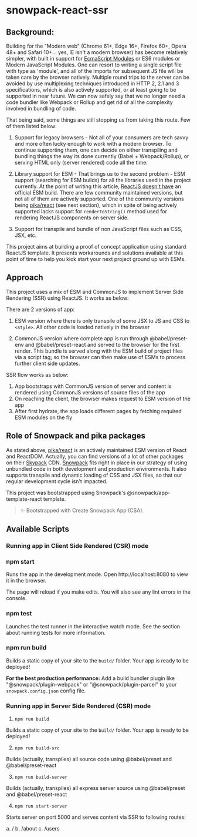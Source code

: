 # snowpack-react-ssr

## Background:

Building for the "Modern web" (Chrome 61+, Edge 16+, Firefox 60+, Opera 48+ and Safari 10+... yes, IE isn't a modern browser) has become relatively simpler, with built in support for [EcmaScript Modules](https://exploringjs.com/es6/ch_modules.html#sec_basics-of-es6-modules) or ES6 modules or Modern JavaScript Modules. One can resort to writing a single script file with type as 'module', and all of the imports for subsequent JS file will be taken care by the browser natively. Multiple round trips to the server can be avoided by use multiplexing techniques introduced in HTTP 2, 2.1 and 3 specifications, which is also actively supported, or at least going to be supported in near future. We can now safely say that we no longer need a code bundler like Webpack or Rollup and get rid of all the complexity involved in bundling of code.

That being said, some things are still stopping us from taking this route. Few of them listed below:

 1.  Support for legacy browsers - Not all of your consumers are tech savvy and more often lucky enough to work with a modern browser. To continue supporting them, one can decide on either transpiling and bundling things the way its done currently (Babel + Webpack/Rollup), or serving HTML only (server rendered) code all the time.
 
 2. Library support for ESM - That brings us to the second problem - ESM support (searching for ESM builds) for all the libraries used in the project currently. At the point of writing this article, [ReactJS doesn't have](https://github.com/facebook/react/issues/11503) an official ESM build. There are few community maintained versions, but not all of them are actively supported. One of the community versions being [pika/react](https://github.com/pikapkg/react) (see next section), which in spite of being actively supported lacks support for `renderToString()` method used for rendering ReactJS components on server side.
 
 3. Support for transpile and bundle of non JavaScript files such as CSS, JSX, etc.
 
 
 This project aims at building a proof of concept application using standard ReactJS template. It presents workarounds and solutions available at this point of time to help you kick start your next project ground up with ESMs.
 
 ## Approach

This project uses a mix of ESM and CommonJS to implement Server Side Rendering (SSR) using ReactJS.
It works as below:

There are 2 versions of app:
1. ESM version where there is only transpile of some JSX to JS and CSS to `<style>`. All other code is loaded natively in the browser

2. CommonJS version where complete app is run through @babel/preset-env and @babel/preset-react and served to the browser for the first render. This bundle is served along with the ESM build of project files via a script tag; so the browser can then make use of ESMs to process further client side updates.

SSR flow works as below:

1. App bootstraps with CommonJS version of server and content is rendered using CommonJS versions of source files of the app
2. On reaching the client, the browser makes request to ESM version of the app
3. After first hydrate, the app loads different pages by fetching required ESM modules on the fly

## Role of Snowpack and pika packages

As stated above, [pika/react](https://github.com/pikapkg/react) is an actively maintained ESM version of React and ReactDOM. Actually, you can find versions of a lot of other packages on their [Skypack](https://www.skypack.dev/) CDN. [Snowpack](https://www.snowpack.dev/) fits right in place in our strategy of using unbundled code in both development and production environments. It also supports transpile and dynamic loading of CSS and JSX files, so that our regular development cycle isn't impacted.


This project was bootstrapped using Snowpack's @snowpack/app-template-react template.

> ✨ Bootstrapped with Create Snowpack App (CSA).

## Available Scripts

### Running app in Client Side Rendered (CSR) mode

### npm start

Runs the app in the development mode.
Open http://localhost:8080 to view it in the browser.

The page will reload if you make edits.
You will also see any lint errors in the console.

### npm test

Launches the test runner in the interactive watch mode.
See the section about running tests for more information.

### npm run build

Builds a static copy of your site to the `build/` folder.
Your app is ready to be deployed!

**For the best production performance:** Add a build bundler plugin like "@snowpack/plugin-webpack" or "@snowpack/plugin-parcel" to your `snowpack.config.json` config file.


### Running app in Server Side Rendered (CSR) mode

1. `npm run build`

Builds a static copy of your site to the `build/` folder.
Your app is ready to be deployed!

2. `npm run build-src`

Builds (actually, transpiles) all source code using @babel/preset and @babel/preset-react

3. `npm run build-server`

Builds (actually, transpiles) all express server source using @babel/preset and @babel/preset-react

4. `npm run start-server`

Starts server on port 5000 and serves content via SSR to following routes:

a. /
b. /about
c. /users
